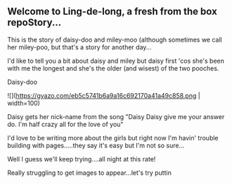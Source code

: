 ## Welcome to Ling-de-long, a fresh from the box repoStory...

This is the story of daisy-doo and miley-moo (although sometimes we call her miley-poo, but that's a story for another day...



I'd like to tell you a bit about daisy and miley but daisy first 'cos she's been with me the longest and she's the older (and wisest) of the two pooches.

Daisy-doo

![](https://gyazo.com/eb5c5741b6a9a16c692170a41a49c858.png | width=100)

Daisy gets her nick-name from the song "Daisy Daisy give me your answer do. I'm half crazy all for the love of you"

I'd love to be writing more about the girls but right now I'm havin' trouble building with pages.....they say it's easy but I'm not so sure...

Well I guess we'll keep trying....all night at this rate!

Really struggling to get images to appear...let's try puttin


```

